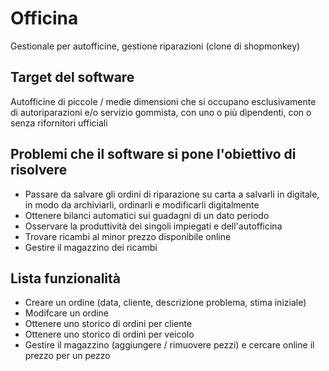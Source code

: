 # Officina
Gestionale per autofficine, gestione riparazioni (clone di shopmonkey)

## Target del software
Autofficine di piccole / medie dimensioni che si occupano esclusivamente di autoriparazioni e/o servizio gommista, con uno o più dipendenti, con o senza rifornitori ufficiali

## Problemi che il software si pone l'obiettivo di risolvere
- Passare da salvare gli ordini di riparazione su carta a salvarli in digitale, in modo da archiviarli, ordinarli e modificarli digitalmente
- Ottenere bilanci automatici sui guadagni di un dato periodo
- Osservare la produttività dei singoli impiegati e dell'autofficina
- Trovare ricambi al minor prezzo disponibile online
- Gestire il magazzino dei ricambi

## Lista funzionalità
- Creare un ordine (data, cliente, descrizione problema, stima iniziale)
- Modifcare un ordine
- Ottenere uno storico di ordini per cliente
- Ottenere uno storico di ordini per veicolo
- Gestire il magazzino (aggiungere / rimuovere pezzi) e cercare online il prezzo per un pezzo
